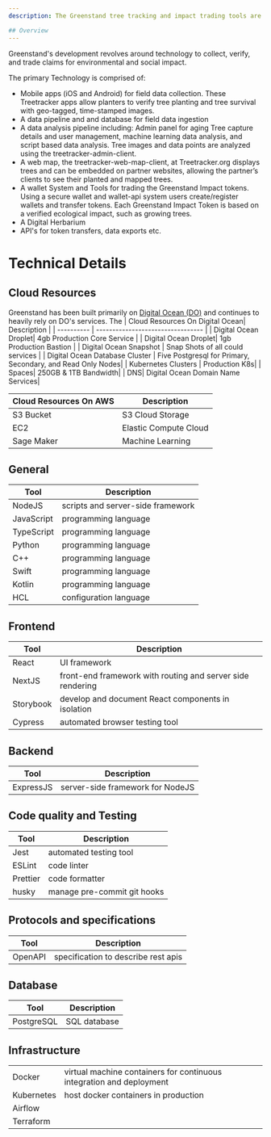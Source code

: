 ```yaml
---
description: The Greenstand tree tracking and impact trading tools are build as Open Source Products. To develop and operate the infrastructure as a service, Greenstand uses the following resources, technology, language and tools.

## Overview 
---
```

Greenstand's development revolves around technology to collect, verify, and trade claims for environmental and social impact. 

The primary Technology is comprised of:
- Mobile apps (iOS and Android) for field data collection. These Treetracker apps allow planters to verify tree planting and tree survival with geo-tagged, time-stamped images. 
- A data pipeline and and database for field data ingestion
- A data analysis pipeline including: Admin panel for aging Tree capture details and user management, machine learning data analysis, and script based data analysis. Tree images and data points are analyzed using the treetracker-admin-client.
- A web map, the treetracker-web-map-client, at Treetracker.org displays trees and can be embedded on partner websites, allowing the partner’s clients to see their planted and mapped trees. 
- A wallet System and Tools for trading the Greenstand Impact tokens. Using a secure wallet and wallet-api system users create/register wallets and transfer tokens. Each Greenstand Impact Token is based on a verified ecological impact, such as growing trees.
- A Digital Herbarium
- API's for token transfers, data exports etc. 

# Technical Details
 
## Cloud Resources
Greenstand has been built primarily on [Digital Ocean (DO)](https://www.digitalocean.com/) and continues to heavily rely on DO's services. 
The 
| Cloud Resources On Digital Ocean| Description                       |
| ---------- | --------------------------------- |
| Digital Ocean Droplet| 4gb Production Core Service              |
| Digital Ocean Droplet| 1gb Production Bastion  |
| Digital Ocean Snapshot | Snap Shots of all could services |
| Digital Ocean Database Cluster | Five Postgresql for Primary, Secondary, and Read Only Nodes|
| Kubernetes Clusters | Production K8s|
| Spaces| 250GB & 1TB Bandwidth|
| DNS| Digital Ocean Domain Name Services|

| Cloud Resources On AWS| Description                       |
|----------|---------------------|
|S3 Bucket| S3 Cloud Storage |
| EC2 | Elastic Compute Cloud | 
| Sage Maker | Machine Learning| 


## General

| Tool       | Description                       |
| ---------- | --------------------------------- |
| NodeJS     | scripts and server-side framework |
| JavaScript | programming language              |
| TypeScript | programming language              |
| Python     | programming language              |
| C++        | programming language              |
| Swift      | programming language              |
| Kotlin     | programming language              |
| HCL        | configuration language            |

## Frontend

| Tool      | Description                                                |
| --------- | ---------------------------------------------------------- |
| React     | UI framework                                               |
| NextJS    | front-end framework with routing and server side rendering |
| Storybook | develop and document React components in isolation         |
| Cypress   | automated browser testing tool                             |

## Backend

| Tool      | Description                      |
| --------- | -------------------------------- |
| ExpressJS | server-side framework for NodeJS |

## Code quality and Testing

| Tool     | Description                 |
| -------- | --------------------------- |
| Jest     | automated testing tool      |
| ESLint   | code linter                 |
| Prettier | code formatter              |
| husky    | manage pre-commit git hooks |

## Protocols and specifications

| Tool    | Description                         |
| ------- | ----------------------------------- |
| OpenAPI | specification to describe rest apis |


## Database

| Tool       | Description  |
| ---------- | ------------ |
| PostgreSQL | SQL database |


## Infrastructure

|            |                                                                      |
| ---------- | -------------------------------------------------------------------- |
| Docker     | virtual machine containers for continuous integration and deployment |
| Kubernetes | host docker containers in production                                 |
| Airflow    |                                                                      |
| Terraform  |                                                                      |
